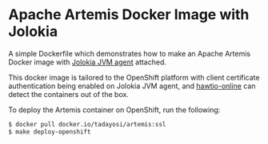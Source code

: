 # Apache Artemis Docker Image with Jolokia

A simple Dockerfile which demonstrates how to make an Apache Artemis Docker image with [Jolokia JVM agent](https://jolokia.org/reference/html/agents.html#agents-jvm) attached.

This docker image is tailored to the OpenShift platform with client certificate authentication being enabled on Jolokia JVM agent, and [hawtio-online](https://github.com/hawtio/hawtio-online) can detect the containers out of the box.

To deploy the Artemis container on OpenShift, run the following:

```sh
$ docker pull docker.io/tadayosi/artemis:ssl
$ make deploy-openshift
```
